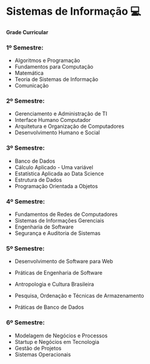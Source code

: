 # Sistemas de Informação :computer:

#### Grade Curricular

### 1º Semestre:

- Algoritmos e Programação
- Fundamentos para Computação
- Matemática
- Teoria de Sistemas de Informação
- Comunicação



### 2º Semestre:

- Gerenciamento e Administração de TI
- Interface Humano Computador
- Arquitetura e Organização de Computadores
- Desenvolvimento Humano e Social



### 3º Semestre:

- Banco de Dados
- Cálculo Aplicado - Uma variável
- Estatística Aplicada ao Data Science
- Estrutura de Dados
- Programação Orientada a Objetos



### 4º Semestre:

- Fundamentos de Redes de Computadores
- Sistemas de Informações Gerenciais
- Engenharia de Software
- Segurança e Auditoria de Sistemas



### 5º Semestre:

- Desenvolvimento de Software para Web

- Práticas de Engenharia de Software

- Antropologia e Cultura Brasileira

- Pesquisa, Ordenação e Técnicas de Armazenamento

- Práticas de Banco de Dados

  

###  6º Semestre:

- Modelagem de Negócios e Processos
- Startup e Negócios em Tecnologia
- Gestão de Projetos
- Sistemas Operacionais







